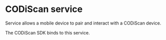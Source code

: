 # CODiScan service

Service allows a mobile device to pair and interact with a CODiScan device.

The CODiScan SDK binds to this service.

